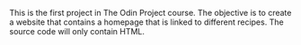 This is the first project in The Odin Project course. The objective is to
create a website that contains a homepage that is linked to different 
recipes. The source code will only contain HTML.